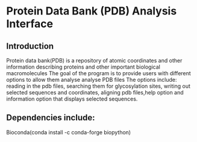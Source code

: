 # Protein Data Bank (PDB) Analysis Interface 
## Introduction
Protein data bank(PDB) is a repository of atomic coordinates and other information describing proteins and other important biological macromolecules
The goal of the program is to provide users with different options to allow them analyse analyse PDB files
The options include: reading in the pdb files, searching them for glycosylation sites, writing out selected sequences and coordinates, aligning pdb files,help option and information option that displays selected sequences.


## Dependencies include: 
Bioconda(conda install -c conda-forge biopython)



